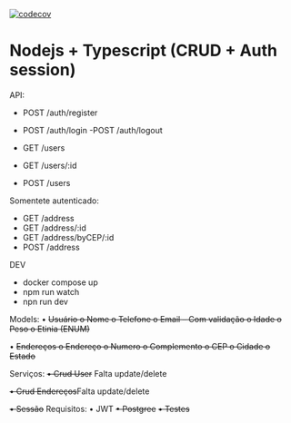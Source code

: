 [![codecov](https://codecov.io/gh/fdiogoc/creative-code-node-ts-typeorm/branch/main/graph/badge.svg?token=4537I8P7KR)](https://codecov.io/gh/fdiogoc/creative-code-node-ts-typeorm)

# Nodejs + Typescript (CRUD + Auth session)

API:

- POST /auth/register
- POST /auth/login
  -POST /auth/logout

- GET /users
- GET /users/:id
- POST /users

Somentete autenticado:

- GET /address
- GET /address/:id
- GET /address/byCEP/:id
- POST /address

DEV

- docker compose up
- npm run watch
- npn run dev

Models:
• ~~Usuário o Nome o Telefone o Email – Com validação o Idade o Peso o Etinia (ENUM)~~

• ~~Endereços o Endereço o Numero o Complemento o CEP o Cidade o Estado~~

Serviços:
~~• Crud User~~ Falta update/delete

~~• Crud Endereços~~Falta update/delete

~~• Sessão~~
Requisitos:
• JWT
~~• Postgree~~
~~• Testes~~
